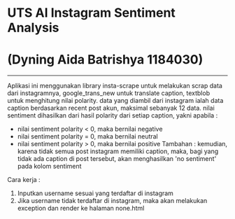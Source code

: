 # UTS AI Instagram Sentiment Analysis 
# (Dyning Aida Batrishya 1184030)
---
Aplikasi ini menggunakan library insta-scrape untuk melakukan scrap data dari instagramnya, google_trans_new untuk translate caption, textblob untuk menghitung nilai polarity.
data yang diambil dari instagram ialah data caption berdasarkan recent post akun, maksimal sebanyak 12 data. nilai sentiment dihasilkan dari hasil polarity dari setiap caption, yakni apabila :
- nilai sentiment polarity < 0, maka bernilai negative
- nilai sentiment polarity = 0, maka bernilai neutral
- nilai sentiment polarity > 0, maka bernilai positive
Tambahan :
kemudian, karena tidak semua post instagram memiliki caption, maka, bagi yang tidak ada caption di post tersebut, akan menghasilkan 'no sentiment' pada kolom sentiment

Cara kerja :
1. Inputkan username sesuai yang terdaftar di instagram
2. Jika username tidak terdaftar di instagram, maka akan melakukan exception dan render ke halaman none.html
